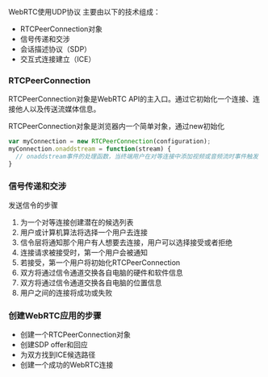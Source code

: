WebRTC使用UDP协议
主要由以下的技术组成：
* RTCPeerConnection对象
* 信号传递和交涉
* 会话描述协议（SDP）
* 交互式连接建立（ICE）

### RTCPeerConnection
RTCPeerConnection对象是WebRTC API的主入口。通过它初始化一个连接、连接他人以及传送流媒体信息。

RTCPeerConnection对象是浏览器内一个简单对象，通过new初始化
```javascript
var myConnection = new RTCPeerConnection(configuration);
myConnection.onaddstream = function(stream) {
  // onaddstream事件的处理函数，当终端用户在对等连接中添加视频或音频流时事件触发
}
```
### 信号传递和交涉
发送信令的步骤
1. 为一个对等连接创建潜在的候选列表
2. 用户或计算机算法将选择一个用户去连接
3. 信令层将通知那个用户有人想要去连接，用户可以选择接受或者拒绝
4. 连接请求被接受时，第一个用户会被通知
5. 若接受，第一个用户将初始化RTCPeerConnection
6. 双方将通过信令通道交换各自电脑的硬件和软件信息
7. 双方将通过信令通道交换各自电脑的位置信息
8. 用户之间的连接将成功或失败


### 创建WebRTC应用的步骤
* 创建一个RTCPeerConnection对象
* 创建SDP offer和回应
* 为双方找到ICE候选路径
* 创建一个成功的WebRTC连接
